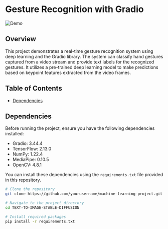 # Gesture Recognition with Gradio

![Demo](demo.gif)

## Overview

This project demonstrates a real-time gesture recognition system using deep learning and the Gradio library. The system can classify hand gestures captured from a video stream and provide text labels for the recognized gestures. It utilizes a pre-trained deep learning model to make predictions based on keypoint features extracted from the video frames.

## Table of Contents

- [Dependencies](#dependencies)

## Dependencies

Before running the project, ensure you have the following dependencies installed:

- Gradio: 3.44.4
- TensorFlow: 2.13.0
- NumPy: 1.22.4
- MediaPipe: 0.10.5
- OpenCV: 4.8.1

You can install these dependencies using the `requirements.txt` file provided in this repository.


```bash
# Clone the repository
git clone https://github.com/yourusername/machine-learning-project.git

# Navigate to the project directory
cd TEXT-TO-IMAGE-STABLE-DIFFUSION

# Install required packages
pip install -r requirements.txt
